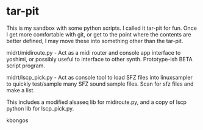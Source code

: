 # tar-pit

This is my sandbox with some python scripts.  I called it tar-pit
for fun.  Once I get more comfortable with git, or get to the point
where the contents are better defined, I may move these
into something other than the tar-pit.

midrt/midiroute.py - Act as a midi router and console app interface to
 yoshimi, or possibly useful to interface to other synth.  Prototype-ish
 BETA script program.

midrt/lscp_pick.py - Act as console tool to load SFZ files into linuxsampler
 to quickly test/sample many SFZ sound sample files.  Scan for sfz files and
 make a list.

This includes a modified alsaseq lib for midiroute.py, and a
copy of lscp python lib for lscp_pick.py.

kbongos

